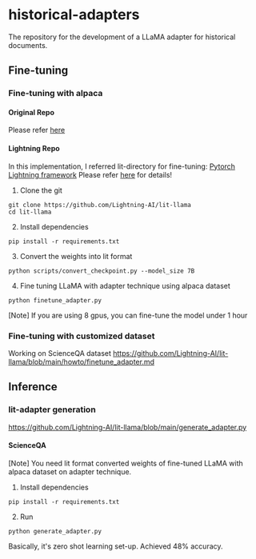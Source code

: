 # historical-adapters
The repository for the development of a LLaMA adapter for historical documents.

## Fine-tuning

### Fine-tuning with alpaca

#### Original Repo
Please refer [here](https://github.com/ZrrSkywalker/LLaMA-Adapter/tree/main)

#### Lightning Repo
In this implementation, I referred lit-directory for fine-tuning: [Pytorch Lightning framework](https://lightning.ai/docs/pytorch/stable/)
Please refer [here](https://github.com/Lightning-AI/lit-llama) for details!

1. Clone the git
```
git clone https://github.com/Lightning-AI/lit-llama
cd lit-llama
```
2. Install dependencies
```
pip install -r requirements.txt
```
3. Convert the weights into lit format
```
python scripts/convert_checkpoint.py --model_size 7B
```
4. Fine tuning LLaMA with adapter technique using alpaca dataset
```
python finetune_adapter.py
```
[Note] If you are using 8 gpus, you can fine-tune the model under 1 hour

### Fine-tuning with customized dataset
Working on ScienceQA dataset
https://github.com/Lightning-AI/lit-llama/blob/main/howto/finetune_adapter.md

## Inference

### lit-adapter generation

https://github.com/Lightning-AI/lit-llama/blob/main/generate_adapter.py

#### ScienceQA

[Note] You need lit format converted weights of fine-tuned LLaMA with alpaca dataset on adapter technique.

1. Install dependencies
```
pip install -r requirements.txt
```

2. Run 
```
python generate_adapter.py
```

Basically, it's zero shot learning set-up. Achieved 48% accuracy. 





